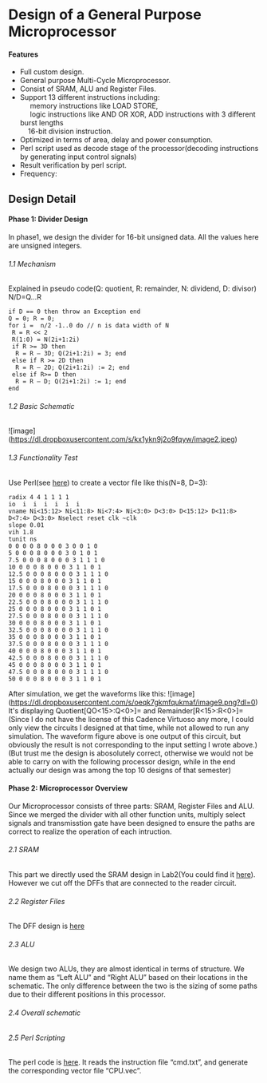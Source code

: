 Design of a General Purpose Microprocessor
===================================
#### Features
- Full custom design.&nbsp;<br />
- General purpose Multi-Cycle Microprocessor.&nbsp;<br />
- Consist of SRAM, ALU and Register Files.&nbsp;<br />
- Support 13 different instructions including:&nbsp;<br />
&nbsp; &nbsp; &nbsp;memory instructions like LOAD STORE,&nbsp;<br />
&nbsp; &nbsp; &nbsp;logic instructions like AND OR XOR, ADD instructions with 3 different burst lengths<br />
&nbsp; &nbsp; 16-bit division instruction. &nbsp;<br />
- Optimized in terms of area, delay and power consumption. &nbsp;<br />
- Perl script used as decode stage of the processor(decoding instructions by generating input control signals)<br />
- Result verification by perl script.<br />
- Frequency:<br />
 


## Design Detail


#### Phase 1: Divider Design
In phase1, we design the divider for 16-bit unsigned data.  All the values here are unsigned integers.<br />

###### 1.1 Mechanism 
Explained in pseudo code(Q: quotient, R: remainder, N: dividend, D: divisor) N/D=Q...R
```
if D == 0 then throw an Exception end
Q = 0; R = 0;
for i =  n/2 -1..0 do // n is data width of N
 R = R << 2 
 R(1:0) = N(2i+1:2i) 
 if R >= 3D then
  R = R – 3D; Q(2i+1:2i) = 3; end
 else if R >= 2D then
  R = R – 2D; Q(2i+1:2i) := 2; end
 else if R>= D then
  R = R – D; Q(2i+1:2i) := 1; end
end
```
###### 1.2 Basic Schematic
![image] (https://dl.dropboxusercontent.com/s/kx1ykn9j2o9fqyw/image2.jpeg)

###### 1.3 Functionality Test

Use Perl(see [here](https://github.com/CWang24/Design-of-a-General-Purpose-Microprocessor/blob/master/divider_function_test_vec_gen.pl)) to create a vector file like this(N=8, D=3):
```
radix 4 4 1 1 1 1 
io  i  i  i  i  i  i 
vname Ni<15:12> Ni<11:8> Ni<7:4> Ni<3:0> D<3:0> D<15:12> D<11:8> D<7:4> D<3:0> Nselect reset clk ~clk
slope 0.01
vih 1.8
tunit ns
0 0 0 0 8 0 0 0 3 0 0 1 0
5 0 0 0 8 0 0 0 3 0 1 0 1
7.5 0 0 0 8 0 0 0 3 1 1 1 0
10 0 0 0 8 0 0 0 3 1 1 0 1
12.5 0 0 0 8 0 0 0 3 1 1 1 0
15 0 0 0 8 0 0 0 3 1 1 0 1
17.5 0 0 0 8 0 0 0 3 1 1 1 0
20 0 0 0 8 0 0 0 3 1 1 0 1
22.5 0 0 0 8 0 0 0 3 1 1 1 0
25 0 0 0 8 0 0 0 3 1 1 0 1
27.5 0 0 0 8 0 0 0 3 1 1 1 0
30 0 0 0 8 0 0 0 3 1 1 0 1
32.5 0 0 0 8 0 0 0 3 1 1 1 0
35 0 0 0 8 0 0 0 3 1 1 0 1
37.5 0 0 0 8 0 0 0 3 1 1 1 0
40 0 0 0 8 0 0 0 3 1 1 0 1
42.5 0 0 0 8 0 0 0 3 1 1 1 0
45 0 0 0 8 0 0 0 3 1 1 0 1
47.5 0 0 0 8 0 0 0 3 1 1 1 0
50 0 0 0 8 0 0 0 3 1 1 0 1
```
After simulation, we get the waveforms like this:
![image] (https://dl.dropboxusercontent.com/s/oeqk7gkmfqukmaf/image9.png?dl=0)
It's displaying Quotient[QO<15>:Q<0>]= and Remainder[R<15>:R<0>]=<br />
(Since I do not have the license of this Cadence Virtuoso any more, I could only view the circuits I designed at that time, while not allowed to run any simulation. The waveform figure above is one output of this circuit, but obviously the result is not corresponding to the input setting I wrote above.)<br />
(But trust me the design is abosolutely correct, otherwise we would not be able to carry on with the following processor design, while in the end actually our design was among the top 10 designs of that semester)

#### Phase 2: Microprocessor Overview

Our Microprocessor consists of three parts: SRAM, Register Files and ALU. Since we merged the divider with all other function units, multiply select signals and transmisstion gate have been designed to ensure the paths are correct to realize the operation of each intruction.

###### 2.1 SRAM
This part we directly used the SRAM design in Lab2(You could find it [here](https://github.com/CWang24/SRAM)). However we cut off the DFFs that are connected to the reader circuit.
###### 2.2 Register Files
The DFF design is [here](https://github.com/CWang24/DFF)
###### 2.3 ALU
We design two ALUs, they are almost identical in terms of structure. We name them as “Left ALU” and “Right ALU” based on their locations in the schematic. The only difference between the two is the sizing of some paths due to their different positions in this processor.
###### 2.4 Overall schematic
###### 2.5 Perl Scripting
The perl code is [here](http://www.dushibaiyu.com). It reads the instruction file “cmd.txt”, and generate the corresponding vector file “CPU.vec”.
